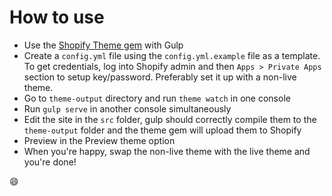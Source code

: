 # How to use

- Use the [Shopify Theme gem](https://github.com/Shopify/shopify_theme) with Gulp
- Create a `config.yml` file using the `config.yml.example` file as a template. To get credentials, log into Shopify admin and then `Apps > Private Apps` section to setup key/password. Preferably set it up with a non-live theme.
- Go to `theme-output` directory and run `theme watch` in one console
- Run `gulp serve` in another console simultaneously
- Edit the site in the `src` folder, gulp should correctly compile them to the `theme-output` folder and the theme gem will upload them to Shopify
- Preview in the Preview theme option
- When you're happy, swap the non-live theme with the live theme and you're done!

😄
